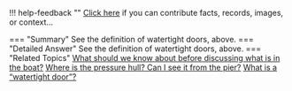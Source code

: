 !!! help-feedback ""
    <a href="/feedback/" data-feedback-link>Click here</a>
    if you can contribute facts, records, images, or context…

<a id="summary"></a>
=== "Summary"
    See the definition of watertight doors, above.
=== "Detailed Answer"
    See the definition of watertight doors, above.
=== "Related Topics"
    [What should we know about before discussing what is in the boat?](what-should-we-know-about-before-discussing-what-is-in-the-boat.md#summary)
    [Where is the pressure hull? Can I see it from the pier?](where-is-the-pressure-hull-can-i-see-it-from-the-pier.md#summary)
    [What is a “watertight door”?](what-is-a-watertight-door.md#summary)
